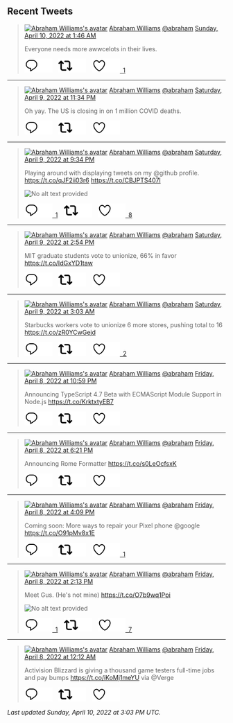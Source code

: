 ## Recent Tweets

> [![Abraham Williams's avatar](https://pbs.twimg.com/profile_images/897079141719195648/_mvh-QJH_mini.jpg)](https://twitter.com/abraham) [Abraham Williams](https://twitter.com/abraham) [@abraham](https://twitter.com/abraham) [Sunday, April 10, 2022 at 1:46 AM](https://twitter.com/abraham/status/1512970202069323782)
>
> Everyone needs more awwcelots in their lives.
>
> [![Reply](./images/reply_light.svg#gh-light-mode-only "Reply")![Reply](./images/reply.svg#gh-dark-mode-only "Reply")](https://twitter.com/intent/tweet?in_reply_to=1512970202069323782)&emsp;[![Retweet](./images/retweet_light.svg#gh-light-mode-only "Retweet")![Retweet](./images/retweet.svg#gh-dark-mode-only "Retweet")](https://twitter.com/intent/retweet?tweet_id=1512970202069323782)&emsp;[![Like](./images/like_light.svg#gh-light-mode-only "Like")![Like](./images/like.svg#gh-dark-mode-only "Like")&ensp;1](https://twitter.com/intent/favorite?tweet_id=1512970202069323782)


---

> [![Abraham Williams's avatar](https://pbs.twimg.com/profile_images/897079141719195648/_mvh-QJH_mini.jpg)](https://twitter.com/abraham) [Abraham Williams](https://twitter.com/abraham) [@abraham](https://twitter.com/abraham) [Saturday, April 9, 2022 at 11:34 PM](https://twitter.com/abraham/status/1512937127327191054)
>
> Oh yay. The US is closing in on 1 million COVID deaths.
>
> [![Reply](./images/reply_light.svg#gh-light-mode-only "Reply")![Reply](./images/reply.svg#gh-dark-mode-only "Reply")](https://twitter.com/intent/tweet?in_reply_to=1512937127327191054)&emsp;[![Retweet](./images/retweet_light.svg#gh-light-mode-only "Retweet")![Retweet](./images/retweet.svg#gh-dark-mode-only "Retweet")](https://twitter.com/intent/retweet?tweet_id=1512937127327191054)&emsp;[![Like](./images/like_light.svg#gh-light-mode-only "Like")![Like](./images/like.svg#gh-dark-mode-only "Like")](https://twitter.com/intent/favorite?tweet_id=1512937127327191054)


---

> [![Abraham Williams's avatar](https://pbs.twimg.com/profile_images/897079141719195648/_mvh-QJH_mini.jpg)](https://twitter.com/abraham) [Abraham Williams](https://twitter.com/abraham) [@abraham](https://twitter.com/abraham) [Saturday, April 9, 2022 at 9:34 PM](https://twitter.com/abraham/status/1512906793936109568)
>
> Playing around with displaying tweets on my @github profile. https://t.co/qJF2ii03r6 https://t.co/CBJPTS407l
>
> ![No alt text provided](https://pbs.twimg.com/media/FP7smmyXsAgWz8M.jpg)
>
> [![Reply](./images/reply_light.svg#gh-light-mode-only "Reply")![Reply](./images/reply.svg#gh-dark-mode-only "Reply")&ensp;1](https://twitter.com/intent/tweet?in_reply_to=1512906793936109568)&emsp;[![Retweet](./images/retweet_light.svg#gh-light-mode-only "Retweet")![Retweet](./images/retweet.svg#gh-dark-mode-only "Retweet")](https://twitter.com/intent/retweet?tweet_id=1512906793936109568)&emsp;[![Like](./images/like_light.svg#gh-light-mode-only "Like")![Like](./images/like.svg#gh-dark-mode-only "Like")&ensp;8](https://twitter.com/intent/favorite?tweet_id=1512906793936109568)


---

> [![Abraham Williams's avatar](https://pbs.twimg.com/profile_images/897079141719195648/_mvh-QJH_mini.jpg)](https://twitter.com/abraham) [Abraham Williams](https://twitter.com/abraham) [@abraham](https://twitter.com/abraham) [Saturday, April 9, 2022 at 2:54 PM](https://twitter.com/abraham/status/1512806168795693068)
>
> MIT graduate students vote to unionize, 66% in favor
https://t.co/IdGxYD1taw
>
> [![Reply](./images/reply_light.svg#gh-light-mode-only "Reply")![Reply](./images/reply.svg#gh-dark-mode-only "Reply")](https://twitter.com/intent/tweet?in_reply_to=1512806168795693068)&emsp;[![Retweet](./images/retweet_light.svg#gh-light-mode-only "Retweet")![Retweet](./images/retweet.svg#gh-dark-mode-only "Retweet")](https://twitter.com/intent/retweet?tweet_id=1512806168795693068)&emsp;[![Like](./images/like_light.svg#gh-light-mode-only "Like")![Like](./images/like.svg#gh-dark-mode-only "Like")](https://twitter.com/intent/favorite?tweet_id=1512806168795693068)


---

> [![Abraham Williams's avatar](https://pbs.twimg.com/profile_images/897079141719195648/_mvh-QJH_mini.jpg)](https://twitter.com/abraham) [Abraham Williams](https://twitter.com/abraham) [@abraham](https://twitter.com/abraham) [Saturday, April 9, 2022 at 3:03 AM](https://twitter.com/abraham/status/1512627218891034626)
>
> Starbucks workers vote to unionize 6 more stores, pushing total to 16 https://t.co/zR0YCwGejd
>
> [![Reply](./images/reply_light.svg#gh-light-mode-only "Reply")![Reply](./images/reply.svg#gh-dark-mode-only "Reply")](https://twitter.com/intent/tweet?in_reply_to=1512627218891034626)&emsp;[![Retweet](./images/retweet_light.svg#gh-light-mode-only "Retweet")![Retweet](./images/retweet.svg#gh-dark-mode-only "Retweet")](https://twitter.com/intent/retweet?tweet_id=1512627218891034626)&emsp;[![Like](./images/like_light.svg#gh-light-mode-only "Like")![Like](./images/like.svg#gh-dark-mode-only "Like")&ensp;2](https://twitter.com/intent/favorite?tweet_id=1512627218891034626)


---

> [![Abraham Williams's avatar](https://pbs.twimg.com/profile_images/897079141719195648/_mvh-QJH_mini.jpg)](https://twitter.com/abraham) [Abraham Williams](https://twitter.com/abraham) [@abraham](https://twitter.com/abraham) [Friday, April 8, 2022 at 10:59 PM](https://twitter.com/abraham/status/1512565716360253442)
>
> Announcing TypeScript 4.7 Beta with ECMAScript Module Support in Node.js https://t.co/KrktxtyEB7
>
> [![Reply](./images/reply_light.svg#gh-light-mode-only "Reply")![Reply](./images/reply.svg#gh-dark-mode-only "Reply")](https://twitter.com/intent/tweet?in_reply_to=1512565716360253442)&emsp;[![Retweet](./images/retweet_light.svg#gh-light-mode-only "Retweet")![Retweet](./images/retweet.svg#gh-dark-mode-only "Retweet")](https://twitter.com/intent/retweet?tweet_id=1512565716360253442)&emsp;[![Like](./images/like_light.svg#gh-light-mode-only "Like")![Like](./images/like.svg#gh-dark-mode-only "Like")](https://twitter.com/intent/favorite?tweet_id=1512565716360253442)


---

> [![Abraham Williams's avatar](https://pbs.twimg.com/profile_images/897079141719195648/_mvh-QJH_mini.jpg)](https://twitter.com/abraham) [Abraham Williams](https://twitter.com/abraham) [@abraham](https://twitter.com/abraham) [Friday, April 8, 2022 at 6:21 PM](https://twitter.com/abraham/status/1512495834088226819)
>
> Announcing Rome Formatter https://t.co/s0LeOcfsxK
>
> [![Reply](./images/reply_light.svg#gh-light-mode-only "Reply")![Reply](./images/reply.svg#gh-dark-mode-only "Reply")](https://twitter.com/intent/tweet?in_reply_to=1512495834088226819)&emsp;[![Retweet](./images/retweet_light.svg#gh-light-mode-only "Retweet")![Retweet](./images/retweet.svg#gh-dark-mode-only "Retweet")](https://twitter.com/intent/retweet?tweet_id=1512495834088226819)&emsp;[![Like](./images/like_light.svg#gh-light-mode-only "Like")![Like](./images/like.svg#gh-dark-mode-only "Like")](https://twitter.com/intent/favorite?tweet_id=1512495834088226819)


---

> [![Abraham Williams's avatar](https://pbs.twimg.com/profile_images/897079141719195648/_mvh-QJH_mini.jpg)](https://twitter.com/abraham) [Abraham Williams](https://twitter.com/abraham) [@abraham](https://twitter.com/abraham) [Friday, April 8, 2022 at 4:09 PM](https://twitter.com/abraham/status/1512462583340621830)
>
> Coming soon: More ways to repair your Pixel phone @google https://t.co/O91pMv8x1E
>
> [![Reply](./images/reply_light.svg#gh-light-mode-only "Reply")![Reply](./images/reply.svg#gh-dark-mode-only "Reply")](https://twitter.com/intent/tweet?in_reply_to=1512462583340621830)&emsp;[![Retweet](./images/retweet_light.svg#gh-light-mode-only "Retweet")![Retweet](./images/retweet.svg#gh-dark-mode-only "Retweet")](https://twitter.com/intent/retweet?tweet_id=1512462583340621830)&emsp;[![Like](./images/like_light.svg#gh-light-mode-only "Like")![Like](./images/like.svg#gh-dark-mode-only "Like")&ensp;1](https://twitter.com/intent/favorite?tweet_id=1512462583340621830)


---

> [![Abraham Williams's avatar](https://pbs.twimg.com/profile_images/897079141719195648/_mvh-QJH_mini.jpg)](https://twitter.com/abraham) [Abraham Williams](https://twitter.com/abraham) [@abraham](https://twitter.com/abraham) [Friday, April 8, 2022 at 2:13 PM](https://twitter.com/abraham/status/1512433392528338947)
>
> Meet Gus. (He's not mine) https://t.co/O7b9wq1Ppi
>
> ![No alt text provided](https://pbs.twimg.com/media/FP0-En1XEAkX9lH.jpg)
>
> [![Reply](./images/reply_light.svg#gh-light-mode-only "Reply")![Reply](./images/reply.svg#gh-dark-mode-only "Reply")&ensp;1](https://twitter.com/intent/tweet?in_reply_to=1512433392528338947)&emsp;[![Retweet](./images/retweet_light.svg#gh-light-mode-only "Retweet")![Retweet](./images/retweet.svg#gh-dark-mode-only "Retweet")](https://twitter.com/intent/retweet?tweet_id=1512433392528338947)&emsp;[![Like](./images/like_light.svg#gh-light-mode-only "Like")![Like](./images/like.svg#gh-dark-mode-only "Like")&ensp;7](https://twitter.com/intent/favorite?tweet_id=1512433392528338947)


---

> [![Abraham Williams's avatar](https://pbs.twimg.com/profile_images/897079141719195648/_mvh-QJH_mini.jpg)](https://twitter.com/abraham) [Abraham Williams](https://twitter.com/abraham) [@abraham](https://twitter.com/abraham) [Friday, April 8, 2022 at 12:12 AM](https://twitter.com/abraham/status/1512221823877926913)
>
> Activision Blizzard is giving a thousand game testers full-time jobs and pay bumps https://t.co/iKoMj1meYU via @Verge
>
> [![Reply](./images/reply_light.svg#gh-light-mode-only "Reply")![Reply](./images/reply.svg#gh-dark-mode-only "Reply")](https://twitter.com/intent/tweet?in_reply_to=1512221823877926913)&emsp;[![Retweet](./images/retweet_light.svg#gh-light-mode-only "Retweet")![Retweet](./images/retweet.svg#gh-dark-mode-only "Retweet")](https://twitter.com/intent/retweet?tweet_id=1512221823877926913)&emsp;[![Like](./images/like_light.svg#gh-light-mode-only "Like")![Like](./images/like.svg#gh-dark-mode-only "Like")](https://twitter.com/intent/favorite?tweet_id=1512221823877926913)


_Last updated Sunday, April 10, 2022 at 3:03 PM UTC._
